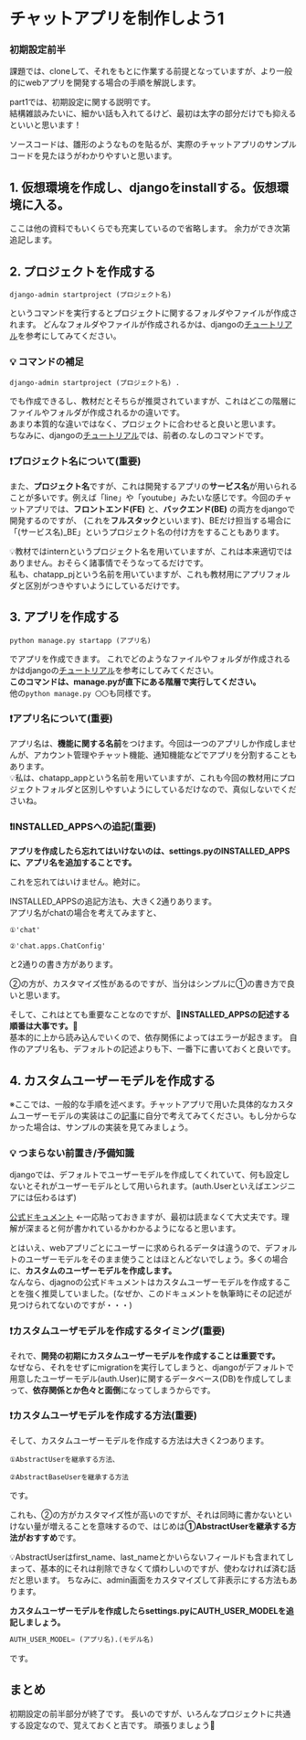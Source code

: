 # チャットアプリを制作しよう1

### 初期設定前半
課題では、cloneして、それをもとに作業する前提となっていますが、より一般的にwebアプリを開発する場合の手順を解説します。  

part1では、初期設定に関する説明です。  
結構雑談みたいに、細かい話も入れてるけど、最初は太字の部分だけでも抑えるといいと思います！  

ソースコードは、雛形のようなものを貼るが、実際のチャットアプリのサンプルコードを見たほうがわかりやすいと思います。

## 1. 仮想環境を作成し、djangoをinstallする。仮想環境に入る。
ここは他の資料でもいくらでも充実しているので省略します。
余力ができ次第追記します。

## 2. プロジェクトを作成する

`
django-admin startproject (プロジェクト名)
`

というコマンドを実行するとプロジェクトに関するフォルダやファイルが作成されます。
どんなフォルダやファイルが作成されるかは、djangoの[チュートリアル](https://docs.djangoproject.com/ja/5.1/intro/tutorial01/)を参考にしてみてください。

### 💡 コマンドの補足

`
django-admin startproject (プロジェクト名) .
`

でも作成できるし、教材だとそちらが推奨されていますが、これはどこの階層にファイルやフォルダが作成されるかの違いです。  
あまり本質的な違いではなく、プロジェクトに合わせると良いと思います。  
ちなみに、djangoの[チュートリアル](https://docs.djangoproject.com/ja/5.0/intro/tutorial01/)では、前者の.なしのコマンドです。

### ❗プロジェクト名について(重要)

また、**プロジェクト名**ですが、これは開発するアプリの**サービス名**が用いられることが多いです。例えば「line」や「youtube」みたいな感じです。今回のチャットアプリでは、**フロントエンド(FE)** と、**バックエンド(BE)** の両方をdjangoで開発するのですが、
(これを**フルスタック**といいます)、BEだけ担当する場合に「(サービス名)_BE」というプロジェクト名の付け方をすることもあります。

💡教材ではinternというプロジェクト名を用いていますが、これは本来適切ではありません。おそらく諸事情でそうなってるだけです。  
私も、chatapp_pjという名前を用いていますが、これも教材用にアプリフォルダと区別がつきやすいようにしているだけです。

## 3. アプリを作成する

`
python manage.py startapp (アプリ名)
`

でアプリを作成できます。
これでどのようなファイルやフォルダが作成されるかはdjangoの[チュートリアル](https://docs.djangoproject.com/ja/5.1/intro/tutorial01/)を参考にしてみてください。  
**このコマンドは、manage.pyが直下にある階層で実行してください。**  
他の```python manage.py 〇〇```も同様です。

### ❗アプリ名について(重要)

アプリ名は、**機能に関する名前**をつけます。今回は一つのアプリしか作成しませんが、アカウント管理やチャット機能、通知機能などでアプリを分割することもあります。  
💡私は、chatapp_appという名前を用いていますが、これも今回の教材用にプロジェクトフォルダと区別しやすいようにしているだけなので、真似しないでくださいね。

### ❗INSTALLED_APPSへの追記(重要)

**アプリを作成したら忘れてはいけないのは、settings.pyのINSTALLED_APPSに、アプリ名を追加することです。**

これを忘れてはいけません。絶対に。  

INSTALLED_APPSの追記方法も、大きく2通りあります。  
アプリ名がchatの場合を考えてみますと、
```
①'chat'  

②'chat.apps.ChatConfig'
```
と2通りの書き方があります。

②の方が、カスタマイズ性があるのですが、当分はシンプルに①の書き方で良いと思います。

そして、これはとても重要なことなのですが、**🚨INSTALLED_APPSの記述する順番は大事です。🚨**  
基本的に上から読み込んでいくので、依存関係によってはエラーが起きます。
自作のアプリ名も、デフォルトの記述よりも下、一番下に書いておくと良いです。

## 4. カスタムユーザーモデルを作成する

※ここでは、一般的な手順を述べます。チャットアプリで用いた具体的なカスタムユーザーモデルの実装はこの[記事](https://github.com/Ikuto-Tamura/django-document/blob/main/models%E3%81%AE%E8%AA%AC%E6%98%8E/models4.md)に自分で考えてみてください。もし分からなかった場合は、サンプルの実装を見てみましょう。

### 💡 つまらない前置き/予備知識
djangoでは、デフォルトでユーザーモデルを作成してくれていて、何も設定しないとそれがユーザーモデルとして用いられます。(auth.Userといえばエンジニアには伝わるはず)  

[公式ドキュメント](https://docs.djangoproject.com/ja/5.1/ref/contrib/auth/)
←一応貼っておきますが、最初は読まなくて大丈夫です。理解が深まると何が書かれているかわかるようになると思います。

とはいえ、webアプリごとにユーザーに求められるデータは違うので、デフォルトのユーザーモデルをそのまま使うことはほとんどないでしょう。多くの場合に、**カスタムのユーザーモデルを作成します。**  
なんなら、djagnoの公式ドキュメントはカスタムユーザーモデルを作成することを強く推奨していました。(なぜか、このドキュメントを執筆時にその記述が見つけられてないのですが・・・)

### ❗カスタムユーザモデルを作成するタイミング(重要)

それで、**開発の初期にカスタムユーザーモデルを作成することは重要です。**  
なぜなら、それをせずにmigrationを実行してしまうと、djangoがデフォルトで用意したユーザーモデル(auth.User)に関するデータベース(DB)を作成してしまって、**依存関係とか色々と面倒**になってしまうからです。

### ❗カスタムユーザモデルを作成する方法(重要)

そして、カスタムユーザーモデルを作成する方法は大きく2つあります。  
```
①AbstractUserを継承する方法、  

②AbstractBaseUserを継承する方法
```
です。

これも、②の方がカスタマイズ性が高いのですが、それは同時に書かないといけない量が増えることを意味するので、はじめは**①AbstractUserを継承する方法がおすすめ**です。

💡AbstractUserはfirst_name、last_nameとかいらないフィールドも含まれてしまって、基本的にそれは削除できなくて煩わしいのですが、使わなければ済む話だと思います。
ちなみに、admin画面をカスタマイズして非表示にする方法もあります。

**カスタムユーザーモデルを作成したらsettings.pyにAUTH_USER_MODELを追記しましょう。**
```python
AUTH_USER_MODEL= (アプリ名).(モデル名)
```
です。

## まとめ 
初期設定の前半部分が終了です。
長いのですが、いろんなプロジェクトに共通する設定なので、覚えておくと吉です。
頑張りましょう💪